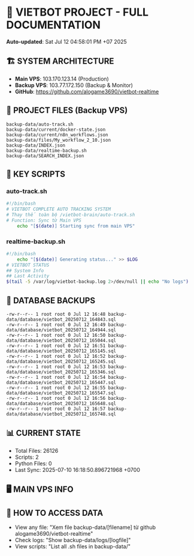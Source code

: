 # 🤖 VIETBOT PROJECT - FULL DOCUMENTATION
**Auto-updated**: Sat Jul 12 04:58:01 PM +07 2025

## 🏗️ SYSTEM ARCHITECTURE
- **Main VPS**: 103.170.123.14 (Production)
- **Backup VPS**: 103.77.172.150 (Backup & Monitor)
- **GitHub**: https://github.com/alogame3690/vietbot-realtime

## 📁 PROJECT FILES (Backup VPS)
```
backup-data/auto-track.sh
backup-data/current/docker-state.json
backup-data/current/n8n_workflows.json
backup-data/files/My_workflow_2_10.json
backup-data/INDEX.json
backup-data/realtime-backup.sh
backup-data/SEARCH_INDEX.json
```

## 🔧 KEY SCRIPTS
### auto-track.sh
```bash
#!/bin/bash
# VIETBOT COMPLETE AUTO TRACKING SYSTEM
# Thay thế toàn bộ /vietbot-brain/auto-track.sh
# Function: Sync từ Main VPS
    echo "[$(date)] Starting sync from main VPS"
```
### realtime-backup.sh
```bash
#!/bin/bash
    echo "[$(date)] Generating status..." >> $LOG
# VIETBOT STATUS
## System Info
## Last Activity
$(tail -5 /var/log/vietbot-backup.log 2>/dev/null || echo "No logs")
```

## 💾 DATABASE BACKUPS
```
-rw-r--r-- 1 root root 0 Jul 12 16:48 backup-data/database/vietbot_20250712_164843.sql
-rw-r--r-- 1 root root 0 Jul 12 16:49 backup-data/database/vietbot_20250712_164944.sql
-rw-r--r-- 1 root root 0 Jul 12 16:50 backup-data/database/vietbot_20250712_165044.sql
-rw-r--r-- 1 root root 0 Jul 12 16:51 backup-data/database/vietbot_20250712_165145.sql
-rw-r--r-- 1 root root 0 Jul 12 16:52 backup-data/database/vietbot_20250712_165245.sql
-rw-r--r-- 1 root root 0 Jul 12 16:53 backup-data/database/vietbot_20250712_165346.sql
-rw-r--r-- 1 root root 0 Jul 12 16:54 backup-data/database/vietbot_20250712_165447.sql
-rw-r--r-- 1 root root 0 Jul 12 16:55 backup-data/database/vietbot_20250712_165547.sql
-rw-r--r-- 1 root root 0 Jul 12 16:56 backup-data/database/vietbot_20250712_165648.sql
-rw-r--r-- 1 root root 0 Jul 12 16:57 backup-data/database/vietbot_20250712_165748.sql
```

## 📊 CURRENT STATE
- Total Files: 26126
- Scripts: 2
- Python Files: 0
- Last Sync: 2025-07-10 16:18:50.896721968 +0700

## 🖥️ MAIN VPS INFO


## 🚨 HOW TO ACCESS DATA
- View any file: "Xem file backup-data/[filename] từ github alogame3690/vietbot-realtime"
- Check logs: "Show backup-data/logs/[logfile]"
- View scripts: "List all .sh files in backup-data/"
